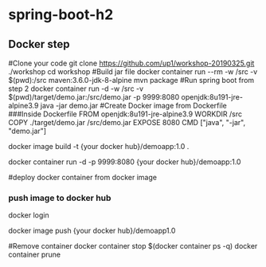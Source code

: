 # spring-boot-h2

## Docker step
#Clone your code
    git clone https://github.com/up1/workshop-20190325.git ./workshop cd workshop
#Build jar file
    docker container run --rm -w /src -v $(pwd):/src maven:3.6.0-jdk-8-alpine mvn package
#Run spring boot from step 2
    docker container run -d -w /src -v $(pwd)/target/demo.jar:/src/demo.jar -p 9999:8080 openjdk:8u191-jre-alpine3.9 java -jar demo.jar
#Create Docker image from Dockerfile
###Inside Dockerfile
    FROM openjdk:8u191-jre-alpine3.9
    WORKDIR /src
    COPY ./target/demo.jar /src/demo.jar
    EXPOSE 8080
    CMD ["java", "-jar", "demo.jar"]
    
docker image build -t {your docker hub}/demoapp:1.0 .

docker container run -d -p 9999:8080 {your docker hub}/demoapp:1.0
  
#deploy docker container from docker image
### push image to docker hub
docker login

docker image push {your docker hub}/demoapp1.0

#Remove container
docker container stop $(docker container ps -q)
docker container prune